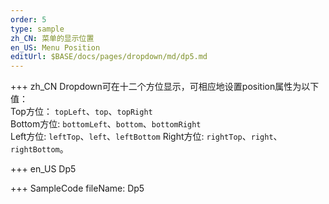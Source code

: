 ```yaml
--- 
order: 5
type: sample
zh_CN: 菜单的显示位置
en_US: Menu Position
editUrl: $BASE/docs/pages/dropdown/md/dp5.md
---
```


+++ zh_CN
Dropdown可在十二个方位显示，可相应地设置position属性为以下值：    
   Top方位： <Code>topLeft</Code>、<Code>top</Code>、<Code>topRight</Code>    
   Bottom方位: <Code>bottomLeft</Code>、<Code>bottom</Code>、<Code>bottomRight</Code>  
   Left方位: <Code>leftTop</Code>、<Code>left</Code>、<Code>leftBottom</Code>
   Right方位: <Code>rightTop</Code>、<Code>right</Code>、<Code>rightBottom</Code>。

+++ en_US
Dp5

+++ SampleCode
fileName: Dp5
